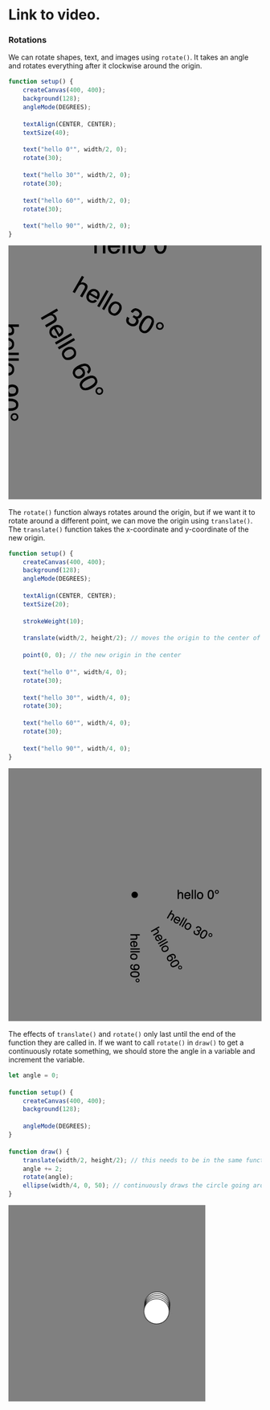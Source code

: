 # Link to video.

### Rotations

We can rotate shapes, text, and images using `rotate()`. It takes an angle and rotates everything after it clockwise around the origin.

```js
function setup() {
    createCanvas(400, 400);
    background(128);
    angleMode(DEGREES);
    
    textAlign(CENTER, CENTER);
    textSize(40);
    
    text("hello 0°", width/2, 0);
    rotate(30);

    text("hello 30°", width/2, 0);
    rotate(30);

    text("hello 60°", width/2, 0);
    rotate(30);

    text("hello 90°", width/2, 0);
}
```

![](../../Images/rotate_1.png)

The `rotate()` function always rotates around the origin, but if we want it to rotate around a different point, we can move the origin using `translate()`. The `translate()` function takes the x-coordinate and y-coordinate of the new origin.

```js
function setup() {
    createCanvas(400, 400);
    background(128);
    angleMode(DEGREES);
    
    textAlign(CENTER, CENTER);
    textSize(20);
    
    strokeWeight(10);
  
    translate(width/2, height/2); // moves the origin to the center of the canvas

    point(0, 0); // the new origin in the center
    
    text("hello 0°", width/4, 0);
    rotate(30);

    text("hello 30°", width/4, 0);
    rotate(30);

    text("hello 60°", width/4, 0);
    rotate(30);

    text("hello 90°", width/4, 0);
}
```

![](../../Images/rotate_2.png)

The effects of `translate()` and `rotate()` only last until the end of the function they are called in. If we want to call `rotate()` in `draw()` to get a continuously rotate something, we should store the angle in a variable and increment the variable.


```js
let angle = 0;

function setup() {
    createCanvas(400, 400);
    background(128);

    angleMode(DEGREES);
}

function draw() {
    translate(width/2, height/2); // this needs to be in the same function as `rotate()` in order to work
    angle += 2;
    rotate(angle);
    ellipse(width/4, 0, 50); // continuously draws the circle going around the new origin
}
```

![](../../Images/rotate_1.gif)
